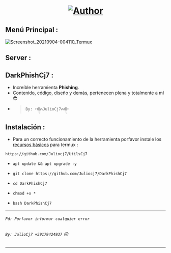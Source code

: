 <h1 align="center"><a href="https://github.com/Juliocj7"><img title="Author" src="https://img.shields.io/badge/Author-⍣᭕ᬁ᭖JulioCj7᭖᭕ᬁ⍣-svg?style=for-the-badge&logo=github"></a></h1>

## Menú Principal :
![Screenshot_20210904-004110_Termux](https://user-images.githubusercontent.com/81049859/132082641-d1eedb6c-d89b-4af5-b249-5a0eff267e99.png)

## Server :

## DarkPhishCj7 :
* Increíble herramienta **Phishing**.
* Contenido, código, diseño y demás, pertenecen plena y totalmente a mí :sunglasses:
- > ` By: ⍣᭕ᬁ᭖JulioCj7᭖᭕ᬁ⍣ `

## Instalación :

* Para un correcto funcionamiento de la herramienta porfavor instale los [recursos básicos](https://github.com/Juliocj7/UtilsCj7) para termux :

~~~
https://github.com/Juliocj7/UtilsCj7
~~~

* `apt update && apt upgrade -y`

* `git clone https://github.com/Juliocj7/DarkPhishCj7`

* `cd DarkPhishCj7`

* `chmod +x *`

* `bash DarkPhishCj7`

---
###### `Pd: Porfavor informar cualquier error`
###### `By: JulioCj7 +59179424937` :stuck_out_tongue_winking_eye:
---
